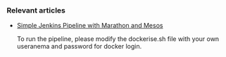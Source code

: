 ### Relevant articles

- [Simple Jenkins Pipeline with Marathon and Mesos](http://www.baeldung.com/jenkins-pipeline-with-marathon-mesos)

    To run the pipeline, please modify the dockerise.sh file with your own useranema and password for docker login.
